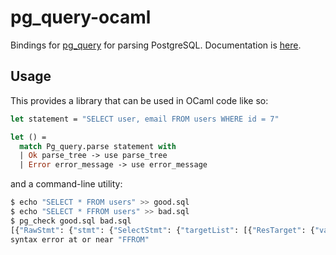 # pg_query-ocaml

Bindings for [pg_query](https://github.com/lfittl/libpg_query) for parsing PostgreSQL. Documentation is
[here](https://roddyyaga.github.io/pg_query-ocaml/pg_query/index.html).

## Usage

This provides a library that can be used in OCaml code like so:
```ocaml
let statement = "SELECT user, email FROM users WHERE id = 7"

let () =
  match Pg_query.parse statement with
  | Ok parse_tree -> use parse_tree
  | Error error_message -> use error_message
```

and a command-line utility:

```bash
$ echo "SELECT * FROM users" >> good.sql
$ echo "SELECT * FFROM users" >> bad.sql
$ pg_check good.sql bad.sql
[{"RawStmt": {"stmt": {"SelectStmt": {"targetList": [{"ResTarget": {"val": {"ColumnRef": {"fields": [{"A_Star": {}}], "location": 7}}, "location": 7}}], "fromClause": [{"RangeVar": {"relname": "users", "inh": true, "relpersistence": "p", "location": 14}}], "op": 0}}}}]
syntax error at or near "FFROM"
```
